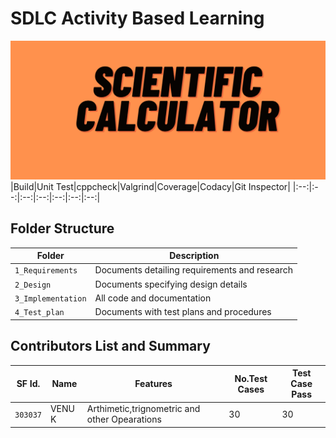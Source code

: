 # SDLC Activity Based Learning
![Poster](https://github.com/ShodaPratheepKumarReddy/stepin255967/blob/main/1_Requirements/Poster.png)
|Build|Unit Test|cppcheck|Valgrind|Coverage|Codacy|Git Inspector|
|:--:|:--:|:--:|:--:|:--:|:--:|:--:|

## Folder Structure
|Folder             | Description |
|-------------------| -----------------------------------------|
| `1_Requirements`   | Documents detailing requirements and research|
| `2_Design`         | Documents specifying design details|
| `3_Implementation` | All code and documentation|
| `4_Test_plan`      | Documents with test plans and procedures|
## Contributors List and Summary
|SF Id. |  Name   |    Features    |No.Test Cases|Test Case Pass|
|-------|---------|----------------|-------------|--------------|
| `303037` | VENU K | Arthimetic,trignometric and other Opearations |  30   |  30 |
